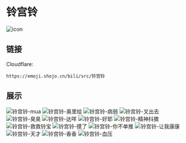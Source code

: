 # 铃宫铃
![icon](https://emoji.shojo.cn/bili/src/铃宫铃/icon.png)
## 链接
Cloudflare:
```
https://emoji.shojo.cn/bili/src/铃宫铃
```
## 展示
![铃宫铃-mua](https://emoji.shojo.cn/bili/src/铃宫铃/铃宫铃-mua.png)
![铃宫铃-奥里给](https://emoji.shojo.cn/bili/src/铃宫铃/铃宫铃-奥里给.png)
![铃宫铃-病弱](https://emoji.shojo.cn/bili/src/铃宫铃/铃宫铃-病弱.png)
![铃宫铃-叉出去](https://emoji.shojo.cn/bili/src/铃宫铃/铃宫铃-叉出去.png)
![铃宫铃-臭臭](https://emoji.shojo.cn/bili/src/铃宫铃/铃宫铃-臭臭.png)
![铃宫铃-达咩](https://emoji.shojo.cn/bili/src/铃宫铃/铃宫铃-达咩.png)
![铃宫铃-好耶](https://emoji.shojo.cn/bili/src/铃宫铃/铃宫铃-好耶.png)
![铃宫铃-精神抖擞](https://emoji.shojo.cn/bili/src/铃宫铃/铃宫铃-精神抖擞.png)
![铃宫铃-救救铃宝](https://emoji.shojo.cn/bili/src/铃宫铃/铃宫铃-救救铃宝.png)
![铃宫铃-摸了](https://emoji.shojo.cn/bili/src/铃宫铃/铃宫铃-摸了.png)
![铃宫铃-你不单推](https://emoji.shojo.cn/bili/src/铃宫铃/铃宫铃-你不单推.png)
![铃宫铃-让我康康](https://emoji.shojo.cn/bili/src/铃宫铃/铃宫铃-让我康康.png)
![铃宫铃-天才](https://emoji.shojo.cn/bili/src/铃宫铃/铃宫铃-天才.png)
![铃宫铃-香香](https://emoji.shojo.cn/bili/src/铃宫铃/铃宫铃-香香.png)
![铃宫铃-血压](https://emoji.shojo.cn/bili/src/铃宫铃/铃宫铃-血压.png)
